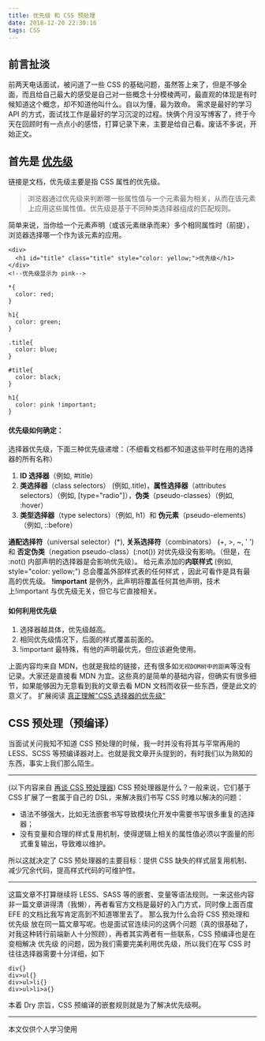 ```yaml
---
title: 优先级 和 CSS 预处理
date: 2018-12-20 22:30:16
tags: CSS
---
```


## 前言扯淡

前两天电话面试，被问道了一些 CSS 的基础问题，虽然答上来了，但是不够全面，而且给自己最大的感受是自己对一些概念十分模棱两可，最直观的体现是有时候知道这个概念，却不知道他叫什么。自以为懂，最为致命。
需求是最好的学习 API 的方式，面试找工作是最好的学习沉淀的过程。快俩个月没写博客了，终于今天在回顾时有一点点小的感悟，打算记录下来，主要是给自己看。废话不多说，开始正文。

## 首先是 [优先级](https://developer.mozilla.org/zh-CN/docs/Web/CSS/Specificity)

链接是文档，优先级主要是指 CSS 属性的优先级。

> 浏览器通过优先级来判断哪一些属性值与一个元素最为相关，从而在该元素上应用这些属性值。优先级是基于不同种类选择器组成的匹配规则。

简单来说，当你给一个元素声明（或该元素继承而来）多个相同属性时（前提），浏览器选择哪一个作为该元素的应用。

```
<div>
  <h1 id="title" class="title" style="color: yellow;">优先级</h1>
</div>
<!--优先级显示为 pink-->
```

```
*{
  color: red;
}

h1{
  color: green;
}

.title{
  color: blue;
}

#title{
  color: black;
}

h1{
  color: pink !important;
}
```

#### 优先级如何确定：

选择器优先级，下面三种优先级递增：（不细看文档都不知道这些平时在用的选择器的所有名称）

1. **ID 选择器**（例如, #title）
2. **类选择器**（class selectors） (例如,.title)，**属性选择器**（attributes selectors）（例如, [type="radio"]），**伪类**（pseudo-classes）（例如, :hover）
3. **类型选择器**（type selectors）（例如, h1）和 **伪元素**（pseudo-elements）（例如, ::before）

**通配选择符**（universal selector）(\*), **关系选择符**（combinators） (+, >, ~, ' ') 和 **否定伪类**（negation pseudo-class）(:not()) 对优先级没有影响。（但是，在 :not() 内部声明的选择器是会影响优先级）。
给元素添加的**内联样式** (例如, style="color: yellow;") 总会覆盖外部样式表的任何样式 ，因此可看作是具有最高的优先级。
**!important** 是例外，此声明将覆盖任何其他声明，技术上!important 与优先级无关，但它与它直接相关。

#### 如何利用优先级

1. 选择器越具体，优先级越高。
2. 相同优先级情况下，后面的样式覆盖前面的。
3. !important 最特殊，有他的声明最优先，但应该避免使用。

上面内容均来自 MDN，也就是我给的链接，还有很多如`无视DOM树中的距离`等没有记录。大家还是直接看 MDN 为宜。这些真的是简单的基础内容，但确实有很多细节，如果能够因为无意看到我的文章去看 MDN 文档而收获一些东西，便是此文的意义了。
扩展阅读 [真正理解"CSS 选择器的优先级"](https://github.com/jincdream/jincdream.github.io/issues/14)

## CSS 预处理（预编译）

当面试关问我知不知道 CSS 预处理的时候，我一时并没有将其与平常再用的 LESS、SCSS 等预编译器对上。也就是我文章开头提到的，有时我们以为熟知的东西，事实上我们那么陌生。

---

(以下内容来自 [再谈 CSS 预处理器](http://efe.baidu.com/blog/revisiting-css-preprocessors/))
CSS 预处理器是什么？一般来说，它们基于 CSS 扩展了一套属于自己的 DSL，来解决我们书写 CSS 时难以解决的问题：

- 语法不够强大，比如无法嵌套书写导致模块化开发中需要书写很多重复的选择器；
- 没有变量和合理的样式复用机制，使得逻辑上相关的属性值必须以字面量的形式重复输出，导致难以维护。

所以这就决定了 CSS 预处理器的主要目标：提供 CSS 缺失的样式层复用机制、减少冗余代码，提高样式代码的可维护性。

---

这篇文章不打算继续将 LESS、SASS 等的嵌套、变量等语法规则。一来这些内容非一篇文章讲得清（我懒），再者看官方文档是最好的入门方式，同时像上面百度 EFE 的文档比我写肯定高到不知道哪里去了。
那么我为什么会将 CSS 预处理和 优先级 放在同一篇文章写呢。也是面试官连续问的这俩个问题（真的很基础了，对我这种转行前端新人十分照顾），再者其实两者有一些联系，CSS 预编译也是在变相解决 优先级 的问题，因为我们需要完美利用优先级，所以我们在写 CSS 时往往选择器需要十分详细，如下

```
div{}
div>ul{}
div>ul>li{}
div>ul>li>a{}
```

本着 Dry 宗旨，CSS 预编译的嵌套规则就是为了解决优先级啊。

---

本文仅供个人学习使用
